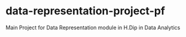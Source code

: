 # data-representation-project-pf
Main Project for Data Representation module in H.Dip in Data Analytics
